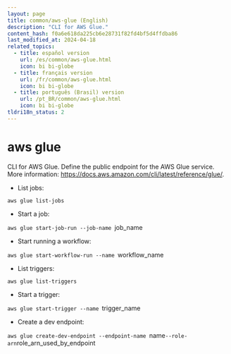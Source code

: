 ```yaml
---
layout: page
title: common/aws-glue (English)
description: "CLI for AWS Glue."
content_hash: f0a6e618da225cb6e28731f82fd4bf5d4ffdba86
last_modified_at: 2024-04-18
related_topics:
  - title: español version
    url: /es/common/aws-glue.html
    icon: bi bi-globe
  - title: français version
    url: /fr/common/aws-glue.html
    icon: bi bi-globe
  - title: português (Brasil) version
    url: /pt_BR/common/aws-glue.html
    icon: bi bi-globe
tldri18n_status: 2
---
```

# aws glue

CLI for AWS Glue.
Define the public endpoint for the AWS Glue service.
More information: <https://docs.aws.amazon.com/cli/latest/reference/glue/>.

- List jobs:

`aws glue list-jobs`

- Start a job:

`aws glue start-job-run --job-name `<span class="tldr-var badge badge-pill bg-dark-lm bg-white-dm text-white-lm text-dark-dm font-weight-bold">job_name</span>

- Start running a workflow:

`aws glue start-workflow-run --name `<span class="tldr-var badge badge-pill bg-dark-lm bg-white-dm text-white-lm text-dark-dm font-weight-bold">workflow_name</span>

- List triggers:

`aws glue list-triggers`

- Start a trigger:

`aws glue start-trigger --name `<span class="tldr-var badge badge-pill bg-dark-lm bg-white-dm text-white-lm text-dark-dm font-weight-bold">trigger_name</span>

- Create a dev endpoint:

`aws glue create-dev-endpoint --endpoint-name `<span class="tldr-var badge badge-pill bg-dark-lm bg-white-dm text-white-lm text-dark-dm font-weight-bold">name</span>` --role-arn `<span class="tldr-var badge badge-pill bg-dark-lm bg-white-dm text-white-lm text-dark-dm font-weight-bold">role_arn_used_by_endpoint</span>
